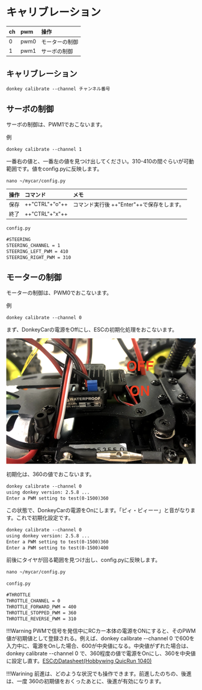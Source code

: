 # キャリブレーション


|ch|pwm|操作|
|:--|:--|:--|
|0|pwm0|モーターの制御|
|1|pwm1|サーボの制御|

## キャリブレーション

```
donkey calibrate --channel チャンネル番号
```

## サーボの制御

サーボの制御は、PWM1でおこないます。

例
```
donkey calibrate --channel 1
```

一番右の値と、一番左の値を見つけ出してください。310-410の間ぐらいが可動範囲です。値をconfig.pyに反映します。

```
nano ~/mycar/config.py
```

|操作|コマンド|メモ
|:--|:--|:--|
|保存|++"CTRL"+"o"++|コマンド実行後 ++"Enter"++で保存をします。|
|終了|++"CTRL"+"x"++||


`config.py`
```
#STEERING
STEERING_CHANNEL = 1
STEERING_LEFT_PWM = 410
STEERING_RIGHT_PWM = 310
```

## モーターの制御

モーターの制御は、PWM0でおこないます。

例
```
donkey calibrate --channel 0
```

まず、DonkeyCarの電源をOffにし、ESCの初期化処理をおこないます。

![](./img/esc001.png)

初期化は、360の値でおこないます。
```
donkey calibrate --channel 0
using donkey version: 2.5.8 ...
Enter a PWM setting to test(0-1500)360
```

この状態で、DonkeyCarの電源をOnにします。「ピィ・ピィーー」と音がなります。これで初期化設定です。

```
donkey calibrate --channel 0
using donkey version: 2.5.8 ...
Enter a PWM setting to test(0-1500)360
Enter a PWM setting to test(0-1500)400
```

前後にタイヤが回る範囲を見つけ出し、config.pyに反映します。

```
nano ~/mycar/config.py
```

`config.py`
```
#THROTTLE
THROTTLE_CHANNEL = 0
THROTTLE_FORWARD_PWM = 400
THROTTLE_STOPPED_PWM = 360
THROTTLE_REVERSE_PWM = 310
```

!!!Warning
	PWMで信号を発信中にRCカー本体の電源をONにすると、そのPWM値が初期値として登録される。例えば、donkey calibrate --channel 0 で600を入力中に、電源をOnした場合、600が中央値になる。中央値がずれた場合は、donkey calibrate --channel 0 で、360程度の値で電源をOnにし、360を中央値に設定し直す。[ESCのDatasheet(Hobbywing QuicRun 1040)](http://www.redcatracing.com/manuals/HW-WP-1040-Brushed.pdf)

!!!Warining
	前進は、どのような状況でも操作できます。前進したのちの、後進は、一度 360の初期値をおくったあとに、後進が有効になります。　
